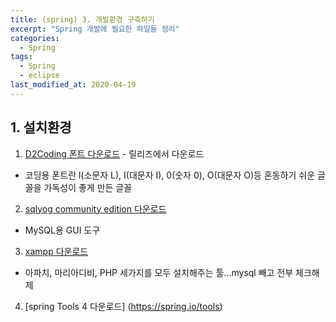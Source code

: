 ```yaml
---
title: (spring) 3. 개발환경 구축하기
excerpt: "Spring 개발에 필요한 파일들 정리"
categories:
  - Spring 
tags:
  - Spring
  - eclipse
last_modified_at: 2020-04-19
---
```


## 1. 설치환경 
1. [D2Coding 폰트 다운로드](https://github.com/naver/d2codingfont) - 릴리즈에서 다운로드
- 코딩용 폰트란 l(소문자 L), I(대문자 I), 0(숫자 0), O(대문자 O)등 혼동하기 쉬운 글꼴을 가독성이 좋게 만든 글꼴
2. [sqlyog community edition 다운로드](https://github.com/webyog/sqlyog-community/wiki/Downloads)
- MySQL용 GUI 도구
3. [xampp 다운로드](https://www.apachefriends.org/index.html)
- 아파치, 마리아디비, PHP 세가지를 모두 설치해주는 툴...mysql 빼고 전부 체크해제
4. [spring Tools 4 다운로드] (https://spring.io/tools)
